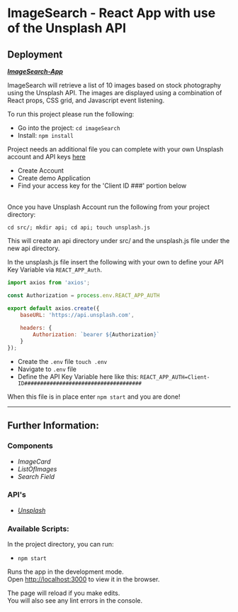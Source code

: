 # ImageSearch - React App with use of the Unsplash API

## Deployment
***[ImageSearch-App](http://image-search-react-app.surge.sh/)***

ImageSearch will retrieve a list of 10 images based on stock photography using the Unsplash API. The images are displayed using a combination of React props, CSS grid, and Javascript event listening.

To run this project please run the following:
* Go into the project: `cd imageSearch`
* Install: `npm install`

Project needs an additional file you can complete with your own Unsplash account and API keys [here](https://unsplash.com/developers)
 
* Create Account
* Create demo Application
*  Find your access key for the 'Client ID ###' portion below

<br>
Once you have Unsplash Account run the following from your project directory:

`cd src/; mkdir api; cd api; touch unsplash.js`

This will create an api directory under src/ and the unsplash.js file under the new api directory.

In the unsplash.js file insert the following with your own to define your API Key Variable via `REACT_APP_Auth`.

```javascript
import axios from 'axios';

const Authorization = process.env.REACT_APP_AUTH

export default axios.create({
	baseURL: 'https://api.unsplash.com', 
	
	headers: {
		Authorization: `bearer ${Authorization}`
	}
});
```

* Create the `.env` file `touch .env`
* Navigate to `.env` file
* Define the API Key Variable here like this: `REACT_APP_AUTH=Client-ID#####################################`

When this file is in place enter `npm start` and you are done!

***

## Further Information:
### Components
* *ImageCard* 
* *ListOfImages*
* *Search Field*

### API's
* *[Unsplash](https://unsplash.com/documentation#search-photos)*


### Available Scripts:

In the project directory, you can run:

* `npm start`

Runs the app in the development mode.<br>
Open [http://localhost:3000](http://localhost:3000) to view it in the browser.

The page will reload if you make edits.<br>
You will also see any lint errors in the console.

